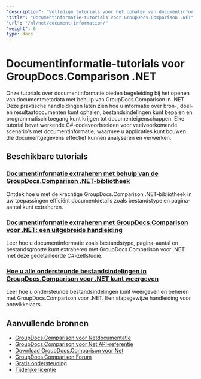 ```yaml
---
"description": "Volledige tutorials voor het ophalen van documentinformatie en ondersteunde formaten met GroupDocs.Comparison voor .NET."
"title": "Documentinformatie-tutorials voor GroupDocs.Comparison .NET"
"url": "/nl/net/document-information/"
"weight": 6
type: docs
---
```

# Documentinformatie-tutorials voor GroupDocs.Comparison .NET

Onze tutorials over documentinformatie bieden begeleiding bij het openen van documentmetadata met behulp van GroupDocs.Comparison in .NET. Deze praktische handleidingen laten zien hoe u informatie over bron-, doel- en resultaatdocumenten kunt ophalen, bestandsindelingen kunt bepalen en programmatisch toegang kunt krijgen tot documenteigenschappen. Elke tutorial bevat werkende C#-codevoorbeelden voor veelvoorkomende scenario's met documentinformatie, waarmee u applicaties kunt bouwen die documentgegevens effectief kunnen analyseren en verwerken.

## Beschikbare tutorials

### [Documentinformatie extraheren met behulp van de GroupDocs.Comparison .NET-bibliotheek](./extract-info-groupdocs-comparison-dotnet/)
Ontdek hoe u met de krachtige GroupDocs.Comparison .NET-bibliotheek in uw toepassingen efficiënt documentdetails zoals bestandstype en pagina-aantal kunt extraheren.

### [Documentinformatie extraheren met GroupDocs.Comparison voor .NET: een uitgebreide handleiding](./extract-document-info-groupdocs-comparison-net/)
Leer hoe u documentinformatie zoals bestandstype, pagina-aantal en bestandsgrootte kunt extraheren met GroupDocs.Comparison voor .NET met deze gedetailleerde C#-zelfstudie.

### [Hoe u alle ondersteunde bestandsindelingen in GroupDocs.Comparison voor .NET kunt weergeven](./mastering-groupdocs-comparison-list-supported-formats/)
Leer hoe u ondersteunde bestandsindelingen kunt weergeven en beheren met GroupDocs.Comparison voor .NET. Een stapsgewijze handleiding voor ontwikkelaars.

## Aanvullende bronnen

- [GroupDocs.Comparison voor Netdocumentatie](https://docs.groupdocs.com/comparison/net/)
- [GroupDocs.Comparison voor Net API-referentie](https://reference.groupdocs.com/comparison/net/)
- [Download GroupDocs.Comparison voor Net](https://releases.groupdocs.com/comparison/net/)
- [GroupDocs.Comparison Forum](https://forum.groupdocs.com/c/comparison)
- [Gratis ondersteuning](https://forum.groupdocs.com/)
- [Tijdelijke licentie](https://purchase.groupdocs.com/temporary-license/)